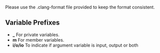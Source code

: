 Please use the .clang-format file provided to keep the format consistent.

## Variable Prefixes
* **_** For private variables.
* **m** For member variables.
* **i/o/io** To indicate if argument variable is input, output or both
